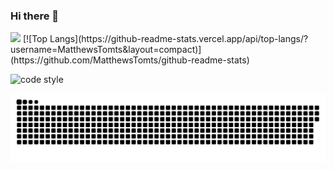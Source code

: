 ### Hi there 👋
<img src=" https://upload.wikimedia.org/wikipedia/commons/9/99/Unofficial_JavaScript_logo_2.svg" width="50px">
[![Top Langs](https://github-readme-stats.vercel.app/api/top-langs/?username=MatthewsTomts&layout=compact)](https://github.com/MatthewsTomts/github-readme-stats)

![code style](https://img.shields.io/badge/code_style-prettier-ff69b4.svg?style=flat-square)

![](https://github.com/MatthewsTomts/MatthewsTomts/raw/output/github-contribution-grid-snake.svg)
<!--
**MatthewsTomts/MatthewsTomts** is a ✨ _special_ ✨ repository because its `README.md` (this file) appears on your GitHub profile.

Here are some ideas to get you started:

- 🔭 I’m currently working on ...
- 🌱 I’m currently learning ...
- 👯 I’m looking to collaborate on ...
- 🤔 I’m looking for help with ...
- 💬 Ask me about ...
- 📫 How to reach me: ...
- 😄 Pronouns: ...
- ⚡ Fun fact: ...
-->
